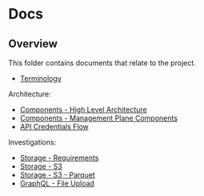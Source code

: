 # Docs

## Overview

This folder contains documents that relate to the project.

- [Terminology](terminology.md)

Architecture:
-   [Components - High Level Architecture](./architecture/high-level-components.md)
-   [Components - Management Plane Components](./architecture/mp-components.md)
-   [API Credentials Flow](./architecture/api-credentials-flows.md)

Investigations:
-   [Storage - Requirements](./investigations/storage/requirements.md)
-   [Storage - S3](./investigations/storage/s3/README.md)
-   [Storage - S3 - Parquet](./investigations/storage/s3/parquet.md)
-   [GraphQL - File Upload](./investigations/graphql-file-upload/file-upload-with-graphql.md)